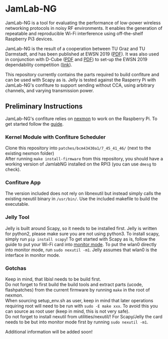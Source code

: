 # JamLab-NG

JamLab-NG is a tool for evaluating the performance of low-power wireless networking protocols in noisy RF environments. It enables the generation of repeatable and reproducible Wi-Fi interference using off-the-shelf Raspberry Pi3 devices.

JamLab-NG is the result of a cooperation between TU Graz and TU Darmstadt, and has been published at EWSN 2019 ([PDF](http://www.carloalbertoboano.com/documents/schuss19jamlab-ng.pdf)). It was also used in conjunction with D-Cube ([PDF](http://www.carloalbertoboano.com/documents/boano17competition.pdf) and [PDF](http://www.carloalbertoboano.com/documents/schuss18benchmark.pdf)) to set-up the EWSN 2019 dependability competition ([link](https://iti-testbed.tugraz.at/blog/tag/ewsn2019])).

This repository currently contains the parts required to build confiture and can be used with Scapy as is. Jelly is tested against the Rasperry Pi with JamLab-NG's confiture to support sending without CCA, using arbitrary channels, and varying transmission power.

## Preliminary Instructions

JamLab-NG's confiture relies on [nexmon](https://github.com/seemoo-lab/nexmon) to work on the Raspberry Pi. To get started follow the [guide](https://github.com/seemoo-lab/nexmon#build-patches-for-bcm43430a1-on-the-rpi3zero-w-or-bcm434355c0-on-the-rpi3-using-raspbian-recommended).

### Kernel Module with Confiture Scheduler

Clone this repository into ```patches/bcm43430a1/7_45_41_46/``` (next to the existing nexmon folder)  
After running ```make install-firmware``` from this repository, you should have a working version of JamlabNG installed on the RPI3 (you can use ```dmesg``` to check).

### Confiture App

The version included does not rely on libnexutil but instead simply calls the existing nexutil binary in ```/usr/bin/```. Use the included makefile to build the executable.

### Jelly Tool

Jelly is built around Scapy, so it needs to be installed first. Jelly is written for python2, please make sure you are not using python3. To install scapy, simply run ```pip install scapy```! To get started with Scapy as is, follow the guide to put your Wi-Fi card into [monitor mode](https://github.com/seemoo-lab/nexmon/tree/master/#using-the-monitor-mode-patch-1).
To put the wlan0 directly into monitor mode, run ```sudo nexutil -m1```. Jelly assumes that wlan0 is the interface in monitor mode.


### Gotchas
Keep in mind, that libisl needs to be build first.  
Do not forget to first build the build tools and extract parts (ucode, flashpatches) from the current firmware by running ```make``` in the root of nexmon.  
When sourcing setup_env.sh as user, keep in mind that later operations requiring root will need to be run with ```sudo -E make xxx```. To avoid this you can source as root user (keep in mind, this is not very safe).  
Do not forget to install nexutil from utilities/nexutil/!
For Scapy/Jelly the card needs to be but into monitor mode first by running ```sudo nexutil -m1```.  


Additional information will be added soon!
